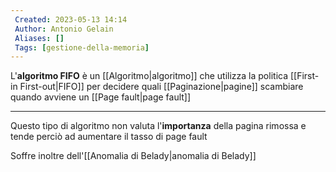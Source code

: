 ```yaml
---
 Created: 2023-05-13 14:14
 Author: Antonio Gelain
 Aliases: []
 Tags: [gestione-della-memoria]
---
```


L'**algoritmo FIFO** è un [[Algoritmo|algoritmo]] che utilizza la politica [[First-in First-out|FIFO]] per decidere quali [[Paginazione|pagine]] scambiare quando avviene un [[Page fault|page fault]]

---

Questo tipo di algoritmo non valuta l'**importanza** della pagina rimossa e tende perciò ad aumentare il tasso di page fault

Soffre inoltre dell'[[Anomalia di Belady|anomalia di Belady]]